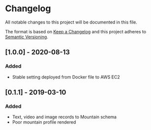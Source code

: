 # Changelog

All notable changes to this project will be documented in this file.

The format is based on [Keep a Changelog](http://keepachangelog.com/en/1.0.0/)
and this project adheres to [Semantic Versioning](http://semver.org/spec/v2.0.0.html).

## [1.0.0] - 2020-08-13
### Added
- Stable setting deployed from Docker file to AWS EC2

## [0.1.1] - 2019-03-10
### Added
- Text, video and image records to Mountain schema
- Poor mountain profile rendered
